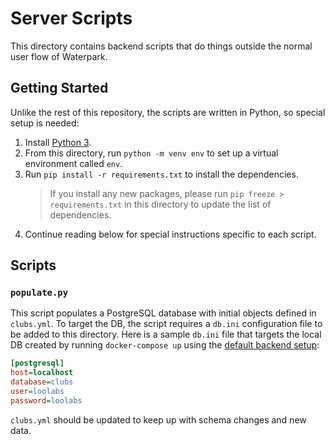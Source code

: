 # Server Scripts

This directory contains backend scripts that do things outside the normal user flow of Waterpark.

## Getting Started

Unlike the rest of this repository, the scripts are written in Python, so special setup is needed:

1. Install [Python 3](https://www.python.org/downloads/).
1. From this directory, run `python -m venv env` to set up a virtual environment called `env`.
1. Run `pip install -r requirements.txt` to install the dependencies.
   > If you install any new packages, please run `pip freeze > requirements.txt` in this directory to update the list of dependencies.
1. Continue reading below for special instructions specific to each script.

## Scripts

### `populate.py`

This script populates a PostgreSQL database with initial objects defined in `clubs.yml`. To target the DB, the script requires a `db.ini` configuration file to be added to this directory. Here is a sample `db.ini` file that targets the local DB created by running `docker-compose up` using the [default backend setup](../README.md):

```ini
[postgresql]
host=localhost
database=clubs
user=loolabs
password=loolabs
```

`clubs.yml` should be updated to keep up with schema changes and new data.
